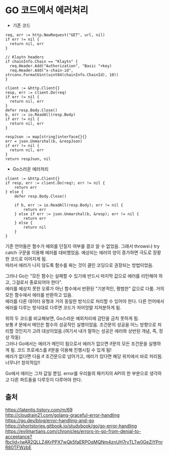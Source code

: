 # GO 코드에서 에러처리  
* 기존 코드  
```
req, err := http.NewRequest("GET", url, nil)
if err != nil {
  return nil, err
}

// Klaytn headers
if chainInfo.Chain == "Klaytn" {
  req.Header.Add("Authorization", "Basic "+key)
  req.Header.Add("x-chain-id", strconv.FormatUint(uint64(chainInfo.ChainId), 10))
}

client := &http.Client{}
resp, err := client.Do(req)
if err != nil {
  return nil, err
}
defer resp.Body.Close()
b, err := io.ReadAll(resp.Body)
if err != nil {
  return nil, err
}

respJson := map[string]interface{}{}
err = json.Unmarshal(b, &respJson)
if err != nil {
  return nil, err
}
return respJson, nil
```  

* Go스러운 에러처리  
```
client := &http.Client{}
if resp, err := client.Do(req); err != nil {
	return err
} else {
	defer resp.Body.Close()

	if b, err := io.ReadAll(resp.Body); err != nil {
		return err
	} else if err := json.Unmarshal(b, &resp); err != nil {
		return err
	} else {
		return nil
	}
}
```  
기존 언어들은 함수가 예외를 던질지 여부를 결코 알 수 없었음. 그래서 throws나 try catch 구문을 이용해 에러를 대비했었음. 예상되는 에러의 양이 증가하면 극도로 장황한 코드로 이어지게 됨.  
따라서 에러가 나지 않도록 함수를 짜는 것이 클린 코딩으로 권장되는 방법이었음.  

그러나 Go는 "모든 함수는 실패할 수 있기에 반드시 마지막 값으로 에러를 리턴해야 하고, 그걸로서 종료되어야 한다".  
에러를 예상치 못한 오류가 아닌 함수에서 반환된 "기본적인, 평범한" 값으로 다룸. 거의 모든 함수에서 에러를 반환하고 있음.  
에러를 다른 데이터 유형과 거의 동일한 방식으로 처리할 수 있어야 한다. 다른 언어에서 에러를 다루는 방식대로 다루면 코드가 저어엉말 지저분하게 됨.  

위의 두 코드를 비교해보면, Go스러운 예외처리에 감탄을 금치 못하게 됨.  
보통 if 문에서 메인은 함수의 성공적인 실행이었음. 조건문의 성공을 어느 방향으로 처리할 것인지가 고려 대상이었음.(여기서 내가 말하는 성공은 에러와 상반된 개념, 즉, 정상 작동)  
그러나 Go에서는 에러가 메인이 됨으로서 에러가 없으면 if문의 모든 조건문을 실행하게 됨. 코드 프로세스를 if문을 이용해 진행시킬 수 있게 됨!  
에러가 없다면 다음 if 조건문으로 넘어가고, 에러가 있다면 해당 위치에서 바로 처리됨. 너무나!! 창의적임!!  

Go에서 에러는 그저 값일 뿐임. error를 우리들의 패키지의 API의 한 부분으로 생각하고 다른 파트들을 다루듯이 다루어야 한다.  





## 출처  
https://latentis.tistory.com/m/69  
http://cloudrain21.com/golang-graceful-error-handling  
https://go.dev/blog/error-handling-and-go  
https://shortstories.gitbook.io/studybook/go/go-error-handling  
https://evilmartians.com/chronicles/errors-in-go-from-denial-to-acceptance?fbclid=IwAR2QLLZ4KrPPX7wQk5faERPOqMQNm4znUH7rvTLTw0GeZiYPnrR80TFWzbE  



